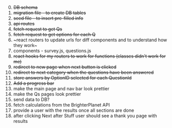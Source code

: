 0. ~~DB schema~~
1. ~~migration file - to create DB tables~~
2. ~~seed file - to insert pre-filled info~~
3. ~~api routes~~
4. ~~fetch request to get Qs~~
5. ~~fetch request to get options for each Q~~
6. ~react routers to update urls for diff components and to understand how they work~
7. components - survey.js, questions.js
8. ~~react hooks for my routers to work for functions (classes didn't work for me)~~
9. ~~redirect to new page when next button is clicked~~
10. ~~redirect to next category when the questions have been answered~~
11. ~~store answers by OptionID selected for each QuestionId~~
12. ~~Add a progress bar~~
13. make the main page and nav bar look prettier
14. make the Qs pages look prettier
15. send data to DB?
16. fetch calculations from the BrighterPlanet API
17. provide a user with the results once all sections are done
18. after clicking Next after Stuff user should see a thank you page with results
